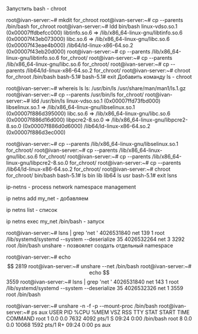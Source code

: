 Запустить bash - chroot

root@ivan-server:~#  mkdit for_chroot
root@ivan-server:~# cp --parents /bin/bash for_chroot
root@ivan-server:~# ldd bin/bash
linux-vdso.so.1 (0x00007ffdbefcc000)
	libtinfo.so.6 => /lib/x86_64-linux-gnu/libtinfo.so.6 (0x00007f43eb073000)
	libc.so.6 => /lib/x86_64-linux-gnu/libc.so.6 (0x00007f43eae4b000)
	/lib64/ld-linux-x86-64.so.2 (0x00007f43eb20d000)
root@ivan-server:~# cp --parents /lib/x86_64-linux-gnu/libtinfo.so.6 for_chroot/
root@ivan-server:~# cp --parents /lib/x86_64-linux-gnu/libc.so.6 for_chroot/
root@ivan-server:~# cp --parents /lib64/ld-linux-x86-64.so.2 for_chroot/
root@ivan-server:~# chroot for_chroot /bin/bash
bash-5.1#
bash-5.1# exit
Добавить команду ls - chroot

root@ivan-server:~# whereis ls
ls: /usr/bin/ls /usr/share/man/man1/ls.1.gz
root@ivan-server:~# cp --parents /usr/bin/ls for_chroot/
root@ivan-server:~# ldd /usr/bin/ls
linux-vdso.so.1 (0x00007ffd73fbd000)
	libselinux.so.1 => /lib/x86_64-linux-gnu/libselinux.so.1 (0x00007f886d395000)
	libc.so.6 => /lib/x86_64-linux-gnu/libc.so.6 (0x00007f886d16d000)
	libpcre2-8.so.0 => /lib/x86_64-linux-gnu/libpcre2-8.so.0 (0x00007f886d0d6000)
	/lib64/ld-linux-x86-64.so.2 (0x00007f886d3ec000)

root@ivan-server:~# cp --parents /lib/x86_64-linux-gnu/libselinux.so.1 for_chroot/
root@ivan-server:~# cp --parents /lib/x86_64-linux-gnu/libc.so.6 for_chroot/
root@ivan-server:~# cp --parents /lib/x86_64-linux-gnu/libpcre2-8.so.0 for_chroot/
root@ivan-server:~# cp --parents /lib64/ld-linux-x86-64.so.2 for_chroot/
root@ivan-server:~# chroot for_chroot/ bin/bash
bash-5.1# ls
bin  lib  lib64  ls  usr
bash-5.1# exit
lsns

ip-netns - process network namespace management

ip netns add my_net - добавляем

ip netns list - список

ip netns exec my_net /bin/bash - запуск

root@ivan-server:~# lsns | grep 'net '
4026531840 net       139     1 root             /lib/systemd/systemd --system --deserialize 35
4026532264 net         3  3292 root             /bin/bash
unshare - позвоялет создать отдельный namespace

root@ivan-server:~# echo $$
2819
root@ivan-server:~# unshare --net /bin/bash
root@ivan-server:~# echo $$
3559
root@ivan-server:~# lsns | grep 'net '
4026531840 net       143     1 root             /lib/systemd/systemd --system --deserialize 35
4026532326 net         1  3559 root             /bin/bash

root@ivan-server:~# unshare -n -f -p --mount-proc /bin/bash
root@ivan-server:~# ps aux
USER         PID %CPU %MEM    VSZ   RSS TTY      STAT START   TIME COMMAND
root           1  0.0  0.0   7632  4092 pts/1    S    09:24   0:00 /bin/bash
root           8  0.0  0.0  10068  1592 pts/1    R+   09:24   0:00 ps aux